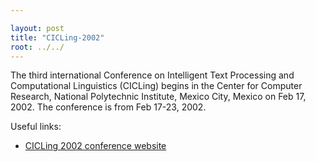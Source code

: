 ```yaml
---

layout: post
title: "CICLing-2002"
root: ../../
---
```


The third international Conference on Intelligent Text Processing and Computational Linguistics (CICLing) begins in the Center for Computer Research, National Polytechnic Institute, Mexico City, Mexico on Feb 17, 2002. The conference is from Feb 17-23, 2002.

Useful links:

-   [CICLing 2002 conference website](http://www.cicling.org/2002/)


